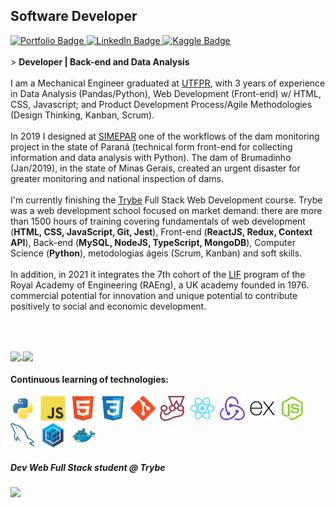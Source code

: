 ## Software Developer

<div id="badges">
  <a href="https://arturovaine.github.io/portfolio/" target="_blank">
    <img src="https://img.shields.io/badge/Portfolio-navy?style=for-the-badge&logo=Github&logoColor=white" alt="Portfolio Badge"/>
  </a>
   <a href="https://www.linkedin.com/in/arturovaine/" target="_blank">
    <img src="https://img.shields.io/badge/LinkedIn-blue?style=for-the-badge&logo=linkedin&logoColor=white" alt="LinkedIn Badge"/>
  </a>
  <a href="https://www.kaggle.com/arturovainecwb" target="_blank">
    <img src="https://img.shields.io/badge/Kaggle-blue?style=for-the-badge&logo=kaggle&logoColor=white" alt="Kaggle Badge"/>
  </a>
</div>

<!--
[![GitHub Streak](http://github-readme-streak-stats.herokuapp.com?user=samuelfuchs&theme=dark&background=000000)](https://git.io/streak-stats)
[![Top Langs](https://github-readme-stats.vercel.app/api/top-langs/?username=samuelfuchs&layout=compact&theme=vision-friendly-dark)](https://github.com/anuraghazra/github-readme-stats)
-->
<br />
> <b>Developer | Back-end and Data Analysis</b>
<br /><br />
I am a Mechanical Engineer graduated at <a href="http://www.utfpr.edu.br/" target="_blank">UTFPR</a>, with 3 years of experience in Data Analysis (Pandas/Python), Web Development (Front-end) w/ HTML, CSS, Javascript; and Product Development Process/Agile Methodologies (Design Thinking, Kanban, Scrum).
<br /><br />
In 2019 I designed at <a href="http://www.simepar.br/" target="_blank">SIMEPAR</a> one of the workflows of the dam monitoring project in the state of Paraná (technical form front-end for collecting information and data analysis with Python). The dam of Brumadinho (Jan/2019), in the state of Minas Gerais, created an urgent disaster for greater monitoring and national inspection of dams.
<br /><br />
I'm currently finishing the <a href="https://www.betrybe.com/" target="_blank">Trybe</a> Full Stack Web Development course. Trybe was a web development school focused on market demand: there are more than 1500 hours of training covering fundamentals of web development (<b>HTML, CSS, JavaScript, Git, Jest</b>), Front-end (<b>ReactJS, Redux, Context API</b>), Back-end (<b>MySQL, NodeJS, TypeScript, MongoDB</b>), Computer Science (<b>Python</b>), metodologias ágeis (Scrum, Kanban) and soft skills.
<br /><br />
In addition, in 2021 it integrates the 7th cohort of the <a href="https://innovators.raeng.org.uk" target="_blank">LIF</a> program of the Royal Academy of Engineering (RAEng), a UK academy founded in 1976. commercial potential for innovation and unique potential to contribute positively to social and economic development.

<!-- > <b>Developer focused on Back-end and Data Analysis</b>
<br /><br />
I'm a Mechanical Engineer with 3 years experience in <b>Data Analysis (Pandas/Python), Web Development (Front-end) w/ HTML, CSS, Javascript</b>; and Product Development Process/<b>Agile Methodologies (Design Thinking, Kanban, Scrum)</b>.
<br /><br />
In 2019 I designed at <a href="http://www.simepar.br/" target="_blank">SIMEPAR</a> the data workflow of pioneer project of monitoring dams in Paraná state (<b>front-end form and data anylsis with Python</b>). The Brumadinho dam disaster (jan/2019), in the state of Minas Gerais (Brazil), created a sense of urgency for a greater national monitoring and dam inspection.
<br /><br />

Nowadays I'm finishing <a href="https://www.betrybe.com/" target="_blank">Trybe</a>'s course of Web Development Full Stack. Trybe is a web development school that has a genuine commitment to the professional success of its students.
<br /><br />
There are more than 1500 hours of training that covers fundamentals of web development (<b>HTML, CSS, JavaScript, Git, Jest</b>), Front-end (<b>ReactJS, Redux, Context API</b>), Back-end (<b>MySQL, NodeJS, TypeScript, MongoDB</b>), Computer Science (<b>Python</b>), agile methodologies (<b>Scrum, Kanban</b>) and soft skills.
<br /><br />
Moreover, in 2021 I joined the 7th cohort of <a href="https://innovators.raeng.org.uk" target="_blank">LIF programme</a> at the Royal Academy of Engineering (RAEng), United Kingdom's academy founded in 1976. "Projects are selected from a competitive field of applicants based on the novelty, technical credibility and commercial potential of innovation and its potential to make a positive contribution to social and economic development."

 -->
 
 <br /> <br />
 
 <a href="https://github.com/anuraghazra/github-readme-stats">
  <img src="https://github-readme-stats.vercel.app/api?username=arturovaine&include_all_commits=false&count_private=true&layout=compact&theme=dark&show_icons=true" height="180em" align="center" />
</a>
<a href="https://github.com/anuraghazra/github-readme-stats">
  <img src="https://github-readme-stats.vercel.app/api/top-langs/?username=arturovaine&layout=compact&theme=dark&show_icons=true" height="180em" align="center" />
</a>


<!-- #### Technologies in which I'm continuously improving my skills: -->
#### Continuous learning of technologies:

<div>
<img src="https://github.com/devicons/devicon/blob/master/icons/python/python-original.svg" title="python" alt="python" width="40" height="40"/>&nbsp;
  <img src="https://github.com/devicons/devicon/blob/master/icons/javascript/javascript-original.svg" title="JavaScript" alt="JavaScript" width="40" height="40"/>&nbsp;
  <img src="https://github.com/devicons/devicon/blob/master/icons/html5/html5-original.svg" title="HTML5" alt="HTML" width="40" height="40"/>&nbsp;
  <img src="https://github.com/devicons/devicon/blob/master/icons/css3/css3-original.svg"  title="CSS3" alt="CSS" width="40" height="40"/>&nbsp;
  <img src="https://github.com/devicons/devicon/blob/master/icons/git/git-original.svg" title="Git" alt="Git" width="40" height="40"/>&nbsp;
  <img src="https://github.com/devicons/devicon/blob/master/icons/jest/jest-plain.svg" title="Jest" alt="Jest" width="40" height="40"/>&nbsp;
   <img src="https://github.com/devicons/devicon/blob/master/icons/react/react-original.svg" title="React" alt="React" width="40" height="40"/>&nbsp;
  <img src="https://github.com/devicons/devicon/blob/master/icons/redux/redux-original.svg" title="Redux" alt="Redux " width="40" height="40"/>&nbsp;
  <img src="https://github.com/devicons/devicon/blob/master/icons/express/express-original.svg" title="Express" alt="Express" width="40" height="40"/>&nbsp;
  <img src="https://github.com/devicons/devicon/blob/master/icons/nodejs/nodejs-original.svg" title="NodeJS" alt="NodeJS" width="40" height="40"/>&nbsp;
  <img src="https://github.com/devicons/devicon/blob/master/icons/mysql/mysql-plain.svg" title="MySQL" alt="MySQL" width="40" height="40"/>&nbsp;
  <img src="https://github.com/devicons/devicon/blob/master/icons/sequelize/sequelize-original.svg" title="Sequelize" alt="Sequelize" width="40" height="40"/>&nbsp;
  <img src="https://github.com/devicons/devicon/blob/master/icons/docker/docker-original.svg" title="Docker" alt="Docker" width="40" height="40"/>&nbsp;
<br/>

</div>


##### Dev Web Full Stack student @ Trybe
<a href="https://www.betrybe.com/" alt="Trybe" rel="nofollow"><img align="left" src="https://theme.zdassets.com/theme_assets/9633455/9814df697eaf49815d7df109110815ff887b3457.png" style="width:80px;"></a><br><br>
<br>
<!--
![codewars](https://www.codewars.com/users/arturovaine/badges/small)
“The most advanced application of technology is not necessarily the same as the application of the most advanced technology.” Fred Forchheimer 
In 2021 I joined the 7th cohort of LIF programme at the Royal Academy of Engineering (RAEng), United Kingdom's academy founded in 1976. "LIF is a training and mentoring course for leading technology entrepreneurs from Newton Fund partner countries. It is run by the RAEng in partnership with local organisations." I have been selected from a competitive field of applicants based on the novelty, technical credibility and commercial potential of the submited innovation and its potential to make a positive contribution to social and economic development.
-->
